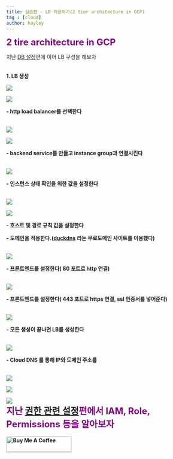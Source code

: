 ```yaml
---
title: 실습편 - LB 적용하기(2 tier architecture in GCP)
tag : [cloud]
author: hayley
---
```


<font size="5" color="purple"><b>2 tire architecture in GCP</b></font>
<p> 지난 <a href="https://hayleyshim.github.io/blog/gcp5">DB 설정</a>편에 이어 LB 구성을 해보자
<br>
<br>  
<p><b>1. LB 생성
<br>  
<p><img src="https://github.com/hayleyshim/hayleyshim.github.io/blob/master/assets/images/projects/lb1.PNG?raw=true">
<p><img src="https://github.com/hayleyshim/hayleyshim.github.io/blob/master/assets/images/projects/lb3.PNG?raw=true">
<p>- http load balancer를 선택한다
<br> 
<br>     
<p><img src="https://github.com/hayleyshim/hayleyshim.github.io/blob/master/assets/images/projects/lb4.PNG?raw=true">
<p><img src="https://github.com/hayleyshim/hayleyshim.github.io/blob/master/assets/images/projects/lb5.PNG?raw=true">
<p>- backend service를 만들고 instance group과 연결시킨다
<br> 
<br>   
<p><img src="https://github.com/hayleyshim/hayleyshim.github.io/blob/master/assets/images/projects/lb6.PNG?raw=true">
<p>- 인스턴스 상태 확인을 위한 값을 설정한다
<br> 
<br>  
<p><img src="https://github.com/hayleyshim/hayleyshim.github.io/blob/master/assets/images/projects/lb7.PNG?raw=true">   
<p><img src="https://github.com/hayleyshim/hayleyshim.github.io/blob/master/assets/images/projects/lb8.PNG?raw=true">
<p>- 호스트 및 경로 규칙 값을 설정한다
<p>- 도메인을 적용한다.(<a href="https://www.duckdns.org/">duckdns</a> 라는 무료도메인 사이트를 이용했다)  
<br> 
<br>    
<p><img src="https://github.com/hayleyshim/hayleyshim.github.io/blob/master/assets/images/projects/lb9.PNG?raw=true">
<p>- 프론트엔드를 설정한다( 80 포트로 http 연결)
<br> 
<br>    
<p><img src="https://github.com/hayleyshim/hayleyshim.github.io/blob/master/assets/images/projects/lb10.PNG?raw=true">
<p>- 프론트엔드를 설정한다( 443 포트로 https 연결, ssl 인증서를 넣어준다)
<br> 
<br>   
<p><img src="https://github.com/hayleyshim/hayleyshim.github.io/blob/master/assets/images/projects/lb11.PNG?raw=true">
<p>- 모든 생성이 끝나면 LB를 생성한다
<br> 
<br>     
<p><img src="https://github.com/hayleyshim/hayleyshim.github.io/blob/master/assets/images/projects/lb12.PNG?raw=true">
<p>- Cloud DNS 를 통해 IP와 도메인 주소를 
<br> 
<br>     
<p><img src="https://github.com/hayleyshim/hayleyshim.github.io/blob/master/assets/images/projects/lb13.PNG?raw=true">
<p><img src="https://github.com/hayleyshim/hayleyshim.github.io/blob/master/assets/images/projects/lb14.PNG?raw=true">
<p><img src="https://github.com/hayleyshim/hayleyshim.github.io/blob/master/assets/images/projects/lb15.PNG?raw=true">
<br>  
<font size="5" color="purple"><b>지난 <a href="https://hayleyshim.github.io/blog/gcp7">권한 관련 설정</a>편에서 IAM, Role, Permissions 등을 알아보자</b></font>
<br>
<br>
<a href="https://www.buymeacoffee.com/yhshim17" target="_blank"><img src="https://www.buymeacoffee.com/assets/img/custom_images/orange_img.png" alt="Buy Me A Coffee" style="height: 41px !important;width: 174px !important;box-shadow: 0px 3px 2px 0px rgba(190, 190, 190, 0.5) !important;-webkit-box-shadow: 0px 3px 2px 0px rgba(190, 190, 190, 0.5) !important;" ></a>
